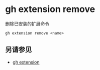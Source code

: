 # gh extension remove

删除已安装的扩展命令


```
gh extension remove <name>
```

## 另请参见

- [gh extension](/gh_extension)